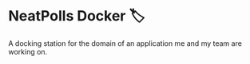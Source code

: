 # NeatPolls Docker 🏷️
A docking station for the domain of an application me and my team are working on.
